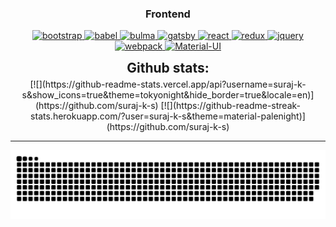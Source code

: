 <h3 align="center">Frontend</h3>
<p align="center">
    <a href="https://getbootstrap.com" target="_blank">
      <img src="https://img.shields.io/badge/bootstrap-7952B3.svg?style=for-the-badge&logo=bootstrap&logoColor=white" alt="bootstrap"/>
    </a>
    <a href="https://babeljs.io/" target="_blank">
      <img src="https://img.shields.io/badge/babel-F9DC3E.svg?style=for-the-badge&logo=babel&logoColor=black" alt="babel"/> 
    </a>
    <a href="https://bulma.io/" target="_blank">
      <img src="https://img.shields.io/badge/bulma-00D1B2.svg?style=for-the-badge&logo=bulma&logoColor=white" alt="bulma"/>
    </a>
    <a href="https://www.gatsbyjs.com/" target="_blank">
      <img src="https://img.shields.io/badge/gatsbyjs-663399.svg?style=for-the-badge&logo=gatsby&logoColor=white" alt="gatsby" />
    </a>
    <a href="https://reactjs.org/" target="_blank"> 
      <img src="https://img.shields.io/badge/reactjs-61DAFB.svg?style=for-the-badge&logo=react&logoColor=black" alt="react"/> 
    </a>
    <a href="https://redux.js.org" target="_blank"> 
      <img src="https://img.shields.io/badge/redux-764ABC.svg?style=for-the-badge&logo=redux&logoColor=white" alt="redux"/> 
    </a> 
    <a href="https://jquery.com/" target="_blank">
      <img src="https://img.shields.io/badge/jquery-0769AD.svg?style=for-the-badge&logo=jquery&logoColor=white" alt="jquery"/> 
    </a>
    <a href="https://webpack.js.org" target="_blank">
      <img src="https://img.shields.io/badge/webpack-8DD6F9.svg?style=for-the-badge&logo=webpack&logoColor=black" alt="webpack"/>
    </a>
    <a href="https://mui.com/">
      <img src="https://img.shields.io/badge/Material--UI-0081CB?style=for-the-badge&logo=material-ui&logoColor=white" alt="Material-UI"/>
    </a>
</p>

<!-- Add similar sections for Backend, Database, Cloud, Testing, Version Control, CI/CD, IDEs, and Tools -->

<!-- Github Stats -->
<div align="center">
  <h2 align="center" style="margin: 5px 10px;">Github stats:</h2> 
  [![](https://github-readme-stats.vercel.app/api?username=suraj-k-s&show_icons=true&theme=tokyonight&hide_border=true&locale=en)](https://github.com/suraj-k-s)
  [![](https://github-readme-streak-stats.herokuapp.com/?user=suraj-k-s&theme=material-palenight)](https://github.com/suraj-k-s)
</div>

----

<p align="center">
  <img  src="https://raw.githubusercontent.com/Elanza-48/Elanza-48/main/resources/img/github-contribution-grid-snake.svg" alt="example" />
</p>
<br/>